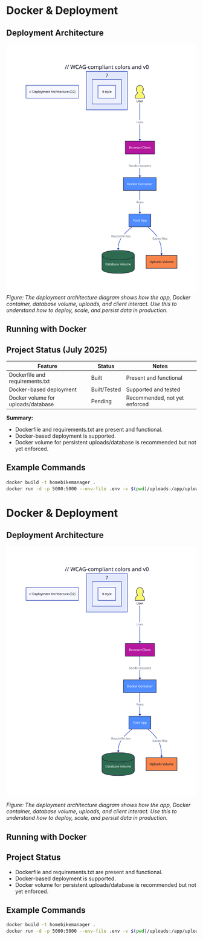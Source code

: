# Docker & Deployment
## Deployment Architecture
![Deployment Architecture](diagrams/deployment_arch.svg)
*Figure: The deployment architecture diagram shows how the app, Docker container, database volume, uploads, and client interact. Use this to understand how to deploy, scale, and persist data in production.*
## Running with Docker

## Project Status (July 2025)

| Feature                                 | Status      | Notes                                                      |
|-----------------------------------------|-------------|------------------------------------------------------------|
| Dockerfile and requirements.txt         | Built       | Present and functional                                     |
| Docker-based deployment                 | Built/Tested| Supported and tested                                       |
| Docker volume for uploads/database      | Pending     | Recommended, not yet enforced                              |

**Summary:**
- Dockerfile and requirements.txt are present and functional.
- Docker-based deployment is supported.
- Docker volume for persistent uploads/database is recommended but not yet enforced.
## Example Commands
```bash
docker build -t homebikemanager .
docker run -d -p 5000:5000 --env-file .env -v $(pwd)/uploads:/app/uploads homebikemanager
```
# Docker & Deployment

## Deployment Architecture
![Deployment Architecture](diagrams/deployment_arch.svg)

*Figure: The deployment architecture diagram shows how the app, Docker container, database volume, uploads, and client interact. Use this to understand how to deploy, scale, and persist data in production.*

## Running with Docker

## Project Status
- Dockerfile and requirements.txt are present and functional.
- Docker-based deployment is supported.
- Docker volume for persistent uploads/database is recommended but not yet enforced.

## Example Commands
```bash
docker build -t homebikemanager .
docker run -d -p 5000:5000 --env-file .env -v $(pwd)/uploads:/app/uploads homebikemanager
```
